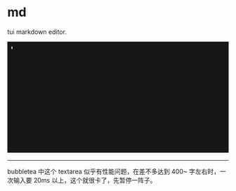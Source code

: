 # md

tui markdown editor.

![show](../utils/show.gif)

--- 

bubbletea 中这个 textarea 似乎有性能问题，在差不多达到 400~ 字左右时，一次输入要 20ms 以上，这个就很卡了，先暂停一阵子。